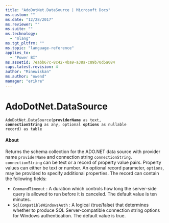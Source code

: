 ```yaml
---
title: "AdoDotNet.DataSource | Microsoft Docs"
ms.custom: ""
ms.date: "12/28/2017"
ms.reviewer: ""
ms.suite: ""
ms.technology: 
  - "mlang"
ms.tgt_pltfrm: ""
ms.topic: "language-reference"
applies_to: 
  - "Power BI"
ms.assetid: 7eabb67c-8c42-4ba9-a38a-c89b70d5a084
caps.latest.revision: 4
author: "Minewiskan"
ms.author: "owend"
manager: "erikre"
---
```

# AdoDotNet.DataSource
<code>AdoDotNet.DataSource(<b>providerName</b> as text, <b>connectionString</b> as any, optional <b>options</b> as nullable record) as table</code>

#### About
Returns the schema collection for the ADO.NET data source with provider name <code>providerName</code> and connection string <code>connectionString</code>. <code>connectionString</code> can be text or a record of property value pairs. Property values can either be text or number. An optional record parameter, <code>options</code>, may be provided to specify additional properties. The record can contain the following fields: 
*  <code>CommandTimeout</code> : A duration which controls how long the server-side query is allowed to run before it is canceled. The default value is ten minutes.
*  <code>SqlCompatibleWindowsAuth</code> : A logical (true/false) that determines whether to produce SQL Server-compatible connection string options for Windows authentication. The default value is true.

